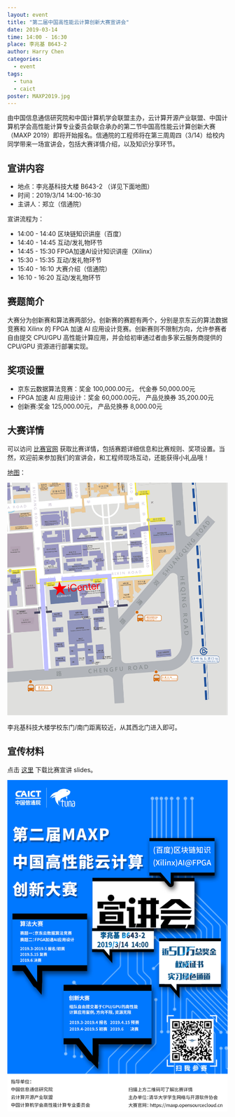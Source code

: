 ```yaml
---
layout: event
title: "第二届中国高性能云计算创新大赛宣讲会"
date: 2019-03-14
time: 14:00 - 16:30
place: 李兆基 B643-2
author: Harry Chen
categories:
  - event
tags:
  - tuna
  - caict
poster: MAXP2019.jpg
---
```


由中国信息通信研究院和中国计算机学会联盟主办，云计算开源产业联盟、中国计算机学会高性能计算专业委员会联合承办的第二节中国高性能云计算创新大赛（MAXP 2019）即将开始报名。信通院的工程师将在第三周周四（3/14）给校内同学带来一场宣讲会，包括大赛详情介绍，以及知识分享环节。

## 宣讲内容

* 地点：李兆基科技大楼 B643-2 （详见下面地图）
* 时间：2019/3/14 14:00-16:30
* 主讲人：郑立（信通院）

宣讲流程为：

* 14:00 - 14:40 区块链知识讲座（百度）
* 14:40 - 14:45 互动/发礼物环节
* 14:45 - 15:30 FPGA加速AI设计知识讲座（Xilinx）
* 15:30 - 15:35 互动/发礼物环节
* 15:40 - 16:10 大赛介绍（信通院）
* 16:10 - 16:20 互动/发礼物环节

## 赛题简介

大赛分为创新赛和算法赛两部分。创新赛的赛题有两个，分别是京东云的算法数据竞赛和 Xilinx 的 FPGA 加速 AI 应用设计竞赛。创新赛则不限制方向，允许参赛者自由提交 CPU/GPU 高性能计算应用，并会给初审通过者由多家云服务商提供的 CPU/GPU 资源进行部署实现。

## 奖项设置

* 京东云数据算法竞赛：奖金 100,000.00元， 代金券 50,000.00元
* FPGA 加速 AI 应用设计：奖金 60,000.00元， 产品兑换券 35,200.00元
* 创新赛:奖金 125,000.00元， 产品兑换券 8,000.00元

## 大赛详情

可以访问 [比赛官网](https://maxp.opensourcecloud.cn/) 获取比赛详情，包括赛题详细信息和比赛规则、奖项设置。当然，欢迎前来参加我们的宣讲会，和工程师现场互动，还能获得小礼品哦！

[地图](http://www.openstreetmap.org/?mlat=39.9958&mlon=116.3232#map=16/39.9958/116.3232&layers=CN)：

![iCenter Map](/assets/img/events/map_icenter.png)

李兆基科技大楼学校东门/南门距离较近，从其西北门进入即可。

## 宣传材料

点击 [这里](https://cloud.tsinghua.edu.cn/f/c4ed68b51a6d4af0bcd8/) 下载比赛宣讲 slides。

![MAXP Poster](/assets/img/events/MAXP2019.jpg)